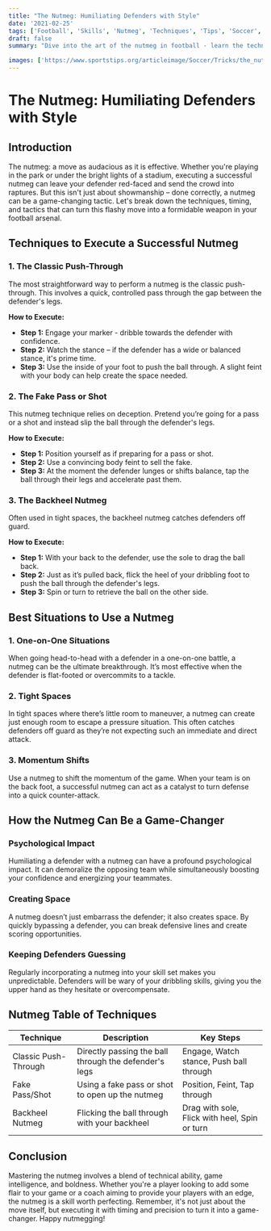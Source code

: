 ```yaml
---
title: "The Nutmeg: Humiliating Defenders with Style"
date: '2021-02-25'
tags: ['Football', 'Skills', 'Nutmeg', 'Techniques', 'Tips', 'Soccer', 'Tricks', 'Coaching', 'Player Knowledge']
draft: false
summary: "Dive into the art of the nutmeg in football - learn the techniques to execute it successfully, understand the best situations to use it, and discover how this skill can turn the tides in any game."

images: ['https://www.sportstips.org/articleimage/Soccer/Tricks/the_nutmeg_humiliating_defenders_with_style.webp']
---
```


# The Nutmeg: Humiliating Defenders with Style

## Introduction

The nutmeg: a move as audacious as it is effective. Whether you're playing in the park or under the bright lights of a stadium, executing a successful nutmeg can leave your defender red-faced and send the crowd into raptures. But this isn't just about showmanship – done correctly, a nutmeg can be a game-changing tactic. Let's break down the techniques, timing, and tactics that can turn this flashy move into a formidable weapon in your football arsenal.

## Techniques to Execute a Successful Nutmeg

### 1. The Classic Push-Through

The most straightforward way to perform a nutmeg is the classic push-through. This involves a quick, controlled pass through the gap between the defender's legs.

**How to Execute:**
- **Step 1:** Engage your marker - dribble towards the defender with confidence.
- **Step 2:** Watch the stance – if the defender has a wide or balanced stance, it's prime time.
- **Step 3:** Use the inside of your foot to push the ball through. A slight feint with your body can help create the space needed.

### 2. The Fake Pass or Shot

This nutmeg technique relies on deception. Pretend you’re going for a pass or a shot and instead slip the ball through the defender's legs.

**How to Execute:**
- **Step 1:** Position yourself as if preparing for a pass or shot.
- **Step 2:** Use a convincing body feint to sell the fake.
- **Step 3:** At the moment the defender lunges or shifts balance, tap the ball through their legs and accelerate past them.

### 3. The Backheel Nutmeg

Often used in tight spaces, the backheel nutmeg catches defenders off guard.

**How to Execute:**
- **Step 1:** With your back to the defender, use the sole to drag the ball back.
- **Step 2:** Just as it’s pulled back, flick the heel of your dribbling foot to push the ball through the defender's legs.
- **Step 3:** Spin or turn to retrieve the ball on the other side.

## Best Situations to Use a Nutmeg

### 1. One-on-One Situations
When going head-to-head with a defender in a one-on-one battle, a nutmeg can be the ultimate breakthrough. It’s most effective when the defender is flat-footed or overcommits to a tackle.

### 2. Tight Spaces
In tight spaces where there’s little room to maneuver, a nutmeg can create just enough room to escape a pressure situation. This often catches defenders off guard as they’re not expecting such an immediate and direct attack.

### 3. Momentum Shifts
Use a nutmeg to shift the momentum of the game. When your team is on the back foot, a successful nutmeg can act as a catalyst to turn defense into a quick counter-attack.

## How the Nutmeg Can Be a Game-Changer

### Psychological Impact

Humiliating a defender with a nutmeg can have a profound psychological impact. It can demoralize the opposing team while simultaneously boosting your confidence and energizing your teammates. 

### Creating Space

A nutmeg doesn’t just embarrass the defender; it also creates space. By quickly bypassing a defender, you can break defensive lines and create scoring opportunities.

### Keeping Defenders Guessing

Regularly incorporating a nutmeg into your skill set makes you unpredictable. Defenders will be wary of your dribbling skills, giving you the upper hand as they hesitate or overcompensate.

## Nutmeg Table of Techniques

| Technique             | Description                                      | Key Steps                                              |
|-----------------------|--------------------------------------------------|--------------------------------------------------------|
| Classic Push-Through  | Directly passing the ball through the defender's legs | Engage, Watch stance, Push ball through                 |
| Fake Pass/Shot        | Using a fake pass or shot to open up the nutmeg  | Position, Feint, Tap through                           |
| Backheel Nutmeg       | Flicking the ball through with your backheel     | Drag with sole, Flick with heel, Spin or turn          |

## Conclusion

Mastering the nutmeg involves a blend of technical ability, game intelligence, and boldness. Whether you're a player looking to add some flair to your game or a coach aiming to provide your players with an edge, the nutmeg is a skill worth perfecting. Remember, it's not just about the move itself, but executing it with timing and precision to turn it into a game-changer. Happy nutmegging!

```